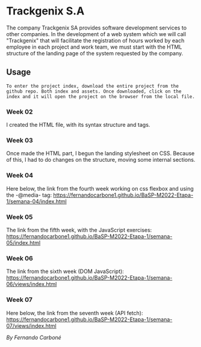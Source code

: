 # Trackgenix S.A
The company Trackgenix SA provides software development services to other companies.
In the development of a web system which we will call "Trackgenix" that will facilitate the
registration of hours worked by each employee in each project and work team, we must start with the
HTML structure of the landing page of the system requested by the company.

## Usage
```
To enter the project index, download the entire project from the github repo. Both index and assets. Once downloaded, click on the index and it will open the project on the browser from the local file.
```
### Week 02

I created the HTML file, with its syntax structure and tags.

### Week 03

Once made the HTML part, I begun the landing stylesheet on CSS. Because of this, I had to do changes on the structure, moving some internal sections.

### Week 04
Here below, the link from the fourth week working on css flexbox and using the -@media- tag:
https://fernandocarbone1.github.io/BaSP-M2022-Etapa-1/semana-04/index.html

### Week 05
The link from the fifth week, with the JavaScript exercises:
https://fernandocarbone1.github.io/BaSP-M2022-Etapa-1/semana-05/index.html

### Week 06
The link from the sixth week (DOM JavaScript):
https://fernandocarbone1.github.io/BaSP-M2022-Etapa-1/semana-06/views/index.html

### Week 07
Here below, the link from the seventh week (API fetch):
https://fernandocarbone1.github.io/BaSP-M2022-Etapa-1/semana-07/views/index.html

_By Fernando Carboné_